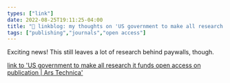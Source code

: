 ```yaml
---
types: ["link"]
date: 2022-08-25T19:11:25-04:00
title: "🔗 linkblog: my thoughts on 'US government to make all research it funds open access on publication | Ars Technica'"
tags: ["publishing","journals","open access"]
---
```

Exciting news! This still leaves a lot of research behind paywalls, though.
 

[link to 'US government to make all research it funds open access on publication | Ars Technica'](https://arstechnica.com/science/2022/08/us-government-to-make-all-research-it-funds-open-access-on-publication/)
